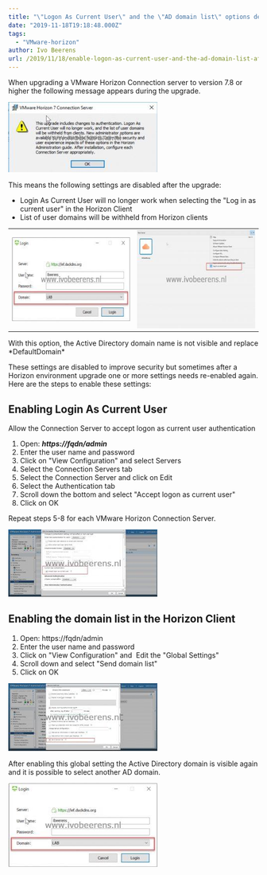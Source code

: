 ```yaml
---
title: "\"Logon As Current User\" and the \"AD domain list\" options default disabled after a VMware Horizon upgrade"
date: "2019-11-18T19:18:48.000Z"
tags: 
  - "VMware-horizon"
author: Ivo Beerens
url: /2019/11/18/enable-logon-as-current-user-and-the-ad-domain-list-after-a-vmware-horizon-upgrade/
---
```


When upgrading a VMware Horizon Connection server to version 7.8 or higher the following message appears during the upgrade.

[![](images/1-300x141.jpg)](images/1.jpg)

This means the following settings are disabled after the upgrade:

- Login As Current User will no longer work when selecting the "Log in as current user" in the Horizon Client
- List of user domains will be withheld from Horizon clients

<table style="border-collapse: collapse; width: 100%;"><tbody><tr><td style="width: 50%;"><a href="images/domainon.jpg"><img class="aligncenter size-medium wp-image-7175" src="images/domainon-300x168.jpg" alt="" width="300" height="168"></a></td><td style="width: 50%;"><a href="images/client.jpg"><img class="aligncenter size-medium wp-image-7177" src="images/client-300x198.jpg" alt="" width="300" height="198"></a></td></tr></tbody></table>

With this option, the Active Directory domain name is not visible and replace \*DefaultDomain\*

These settings are disabled to improve security but sometimes after a Horizon environment upgrade one or more settings needs re-enabled again. Here are the steps to enable these settings:

## **Enabling Login As Current User**

Allow the Connection Server to accept logon as current user authentication

1. Open: _**https://fqdn/admin**_
2. Enter the user name and password
3. Click on "View Configuration" and select Servers
4. Select the Connection Servers tab
5. Select the Connection Server and click on Edit
6. Select the Authentication tab
7. Scroll down the bottom and select "Accept logon as current user"
8. Click on OK

Repeat steps 5-8 for each VMware Horizon Connection Server.

[![](images/3-300x135.jpg)](images/3.jpg)

## **Enabling the domain list in the Horizon Client**

1. Open: https://fqdn/admin
2. Enter the user name and password
3. Click on "View Configuration" and  Edit the "Global Settings"
4. Scroll down and select "Send domain list"
5. Click on OK

[![](images/2-300x136.jpg)](images/2.jpg)

After enabling this global setting the Active Directory domain is visible again and it is possible to select another AD domain.

[![](images/domainon-300x168.jpg)](images/domainon.jpg)